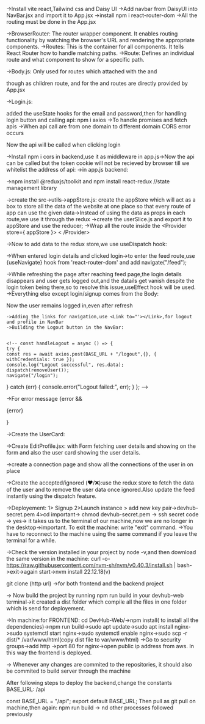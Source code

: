 ->Install vite react,Tailwind css and Daisy UI
->Add navbar from DaisyUI into NavBar.jsx and import it to App.jsx
->install npm i react-router-dom
->All the routing must be done in the App.jsx

->BrowserRouter: The router wrapper component. It enables routing functionality by watching the browser's URL and rendering the appropriate components.
->Routes: This is the container for all <Route /> components. It tells React Router how to handle matching paths.
->Route: Defines an individual route and what component to show for a specific path.

->Body.js: Only used for routes which attached with the <NavBar> and <Footer> though <Outlet/> as children route, and for the <Login> and <SignUp> routes are directly provided by App.jsx

->Login.js: 

added the useState hooks for the email and password,then for handling login button and calling api: npm i axios ->To handle promises and fetch apis
->When api call are from one domain to different domain CORS error occurs
<!-- const handleLogin= async ()=>{
  try{
const res = await axios.post(
  "http://localhost:7777/login",{     //this is to know the backend web addredd
    emailId,
    password,
  },
  {
    withCredentials: true,  //to allow token creation while login in cookie
  }
);
}catch(err){
    console.error("Login failed:", err);
   
  }
} returns the req.user data -->
<!-- <button className="btn btn-primary" onClick={handleLogin}>Login</button> -->Now the api will be called when clicking login
->Install npm i cors in backend,use it as middleware in app.js->Now the api can be called but the token cookie will not be recieved by browser till we whitelist the address of api:
    ->in app.js backend:
    <!-- app.use(cors({
    origin:"http://localhost:5173", adding frontend
    credentials:true, //allow cookies to be sent with requests
})); -->

->npm install @reduxjs/toolkit and npm install react-redux   //state management library

->create the src->utils->appStore.js: create the appStore which will act as a box to store all the data of the website at one place so that every route of app can use the given data->Instead of using the data as props in each route,we use it through the redux
->create the userSlice.js and export it to appStore and use the reducer;
->Wrap all the route inside the <Provider store={ appStore }> < /Provider>

->Now to add data to the redux store,we use useDispatch hook:
<!-- import { addUser } from '../utils/userSlice.js'; -->
<!-- dispatch(addUser(res.data)) -->
->When entered login details and clicked login->to enter the feed route,use {useNavigate} hook from 'react-router-dom' and add navigate("/feed");

->While refreshing the page after reaching feed page,the login details disappears and user gets logged out,and the datails get vanish despite the login token being there,so to resolve this issue,useEffect hook will be used.
->Everything else except login/signup comes from the Body:
<!-- const dispatch = useDispatch(); //to upload the data to redux store
  const fetchUser = async () =>{
    try{
    const user= await axios.get(BASE_URL + "/profile/view",{
      withCredentials:true, //for cors and token cookies
    });
    dispatch(addUser(user.data));
  } catch (err){
    console.error("Error fetching user:", err);
  }
    }
    useEffect(()=>{
      fetchUser();
    },[]) --> Now the user remains logged in,even after refresh

    ->Adding the links for navigation,use <Link to="'></Link>,for logout and profile in NavBar
    ->Building the Logout button in the NavBar:


    <!-- const handleLogout = async () => {
    try {
    const res = await axios.post(BASE_URL + "/logout",{}, { withCredentials: true });
    console.log("Logout successful", res.data);
    dispatch(removeUser());
    navigate("/login");
  } catch (err) {
    console.error("Logout failed:", err);
  }
}; -->

  ->For error message           {error && <p className="text-red-500 text-sm mb-2 text-center">{error}</p>}

  ->Create the UserCard:
  <!-- const UserCard = ({ user, onLike, onPass }) => {
  if (!user) return null;
  const {
    firstName = "",
    lastName = "",
    age,
    gender,
    about = "No bio provided",
    photoUrl,
  } = user;

return(

); -->
->Create EditProfile.jsx: with Form fetching user details and showing on the form and also the user card showing the user details.

->create a connection page and show all the connections of the user in on place

->Create the accepted/ignored  (❤️/❌):use the redux store to fetch the data of the user and to remove the user data once ignored.Also update the feed instantly using the dispatch feature.




















->Deployement: 1> Signup 2>Launch instance > add new key pair->devhub-secret.pem 4>cd important-> chmod devhub-secret.pem -> ssh secret code -> yes-> it takes us to the terminal of our machine,now we are no longer in the desktop->important.  To exit the machine: write "exit" command.
->You have to reconnect to the machine using the same command if you leave the terminal for a while.

->Check the version installed in your project by node -v,and then download the same version in the machine:
curl -o- https://raw.githubusercontent.com/nvm-sh/nvm/v0.40.3/install.sh | bash->exit->again start->nvm install 22.12.18(v)

git clone (http url) ->for both frontend and the backend project

-> Now build the project by running npm run build in your devhub-web terminal->it created a dist folder which compile all the files in one folder which is send for deployement.

->In machine:for FRONTEND:  cd DevHub-Web/->npm install( to install all the dependencies)->npm run build->sudo apt update->sudo apt install nginx->sudo systemctl start nginx->sudo systemctl enable  nginx->sudo scp -r dist/* /var/www/html(copy dist file to var/www/html) 
->Go to security groups->add http ->port 80 for nginx->open public ip address from aws.
In this way the frontend is deployed.

-> Whenever any changes are commited to the repositories, it should also be commited to build server through the machine

After following steps to deploy the backend,change the constants BASE_URL: /api


const BASE_URL = "/api";
export default BASE_URL;
Then pull as git pull on machine,then again: npm run build -> nd other processes followed previously

